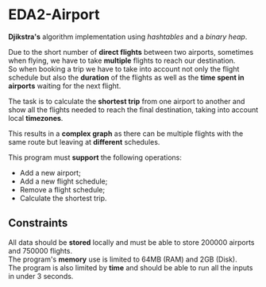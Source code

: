 # EDA2-Airport

**Djikstra's** algorithm implementation using *hashtables* and a *binary heap*.

Due to the short number of **direct flights** between two airports, sometimes when flying, we have to take **multiple** flights to reach our destination.<br>
So when booking a trip we have to take into account not only the flight schedule but also the **duration** of the flights as well as the **time spent in airports** waiting for the next flight.

The task is to calculate the **shortest trip** from one airport to another and show all the flights needed to reach the final destination, taking into account local **timezones**.

This results in a **complex graph** as there can be multiple flights with the same route but leaving at **different** schedules.

This program must **support** the following operations:
- Add a new airport;
- Add a new flight schedule;
- Remove a flight schedule;
- Calculate the shortest trip.

## Constraints
All data should be **stored** locally and must be able to store 200000 airports and 750000 flights.<br>
The program's **memory** use is limited to 64MB (RAM) and 2GB (Disk).<br>
The program is also limited by **time** and should be able to run all the inputs in under 3 seconds.
